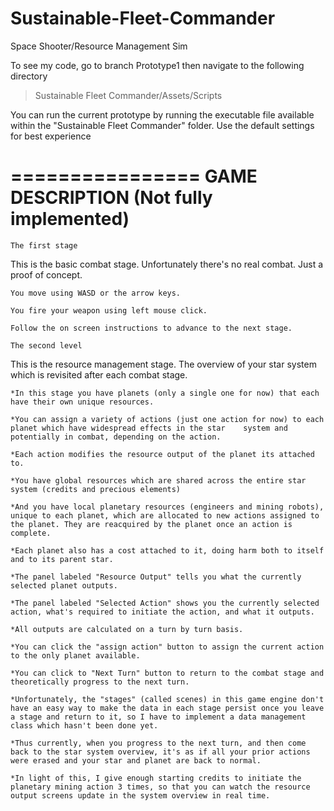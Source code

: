 # Sustainable-Fleet-Commander
Space Shooter/Resource Management Sim

To see my code, go to branch Prototype1 then navigate to the following directory
  > Sustainable Fleet Commander/Assets/Scripts

You can run the current prototype by running the executable file available within the "Sustainable Fleet Commander" folder.
Use the default settings for best experience

================
GAME DESCRIPTION (Not fully implemented)
================
 ~~~~~~~~~~~~~~~
 The first stage
 ~~~~~~~~~~~~~~~
  This is the basic combat stage. Unfortunately there's no real combat. Just a proof of concept.

    You move using WASD or the arrow keys.

    You fire your weapon using left mouse click.

    Follow the on screen instructions to advance to the next stage.

 ~~~~~~~~~~~~~~~~
 The second level
 ~~~~~~~~~~~~~~~~
  This is the resource management stage. The overview of your star system which is revisited after each combat stage.

    *In this stage you have planets (only a single one for now) that each have their own unique resources.
    
    *You can assign a variety of actions (just one action for now) to each planet which have widespread effects in the star    system and potentially in combat, depending on the action.
    
    *Each action modifies the resource output of the planet its attached to.
    
    *You have global resources which are shared across the entire star system (credits and precious elements)
    
    *And you have local planetary resources (engineers and mining robots), unique to each planet, which are allocated to new actions assigned to the planet. They are reacquired by the planet once an action is complete.
    
    *Each planet also has a cost attached to it, doing harm both to itself and to its parent star.
    
    *The panel labeled "Resource Output" tells you what the currently selected planet outputs.
    
    *The panel labeled "Selected Action" shows you the currently selected action, what's required to initiate the action, and what it outputs.
    
    *All outputs are calculated on a turn by turn basis.
    
    *You can click the "assign action" button to assign the current action to the only planet available.
    
    *You can click to "Next Turn" button to return to the combat stage and theoretically progress to the next turn.
    
    *Unfortunately, the "stages" (called scenes) in this game engine don't have an easy way to make the data in each stage persist once you leave a stage and return to it, so I have to implement a data management class which hasn't been done yet.
    
    *Thus currently, when you progress to the next turn, and then come back to the star system overview, it's as if all your prior actions were erased and your star and planet are back to normal.
    
    *In light of this, I give enough starting credits to initiate the planetary mining action 3 times, so that you can watch the resource output screens update in the system overview in real time.
